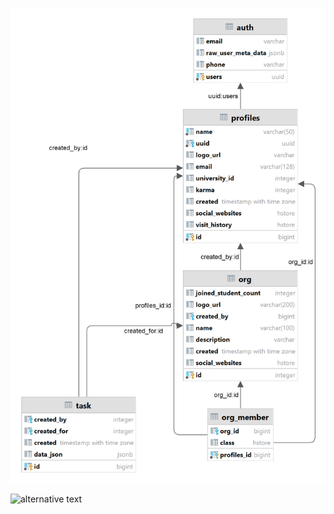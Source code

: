 ![diagram](open-sql-schema/Diagram.png)

![alternative text](http://www.plantuml.com/plantuml/proxy?cache=no&src=https://raw.githubusercontent.com/IAFahim/iafahim.github.io/master/open-sql-schema/auth.plantuml)

